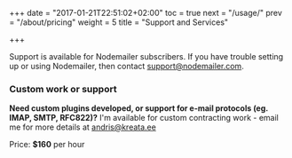+++
date = "2017-01-21T22:51:02+02:00"
toc = true
next = "/usage/"
prev = "/about/pricing"
weight = 5
title = "Support and Services"

+++

Support is available for Nodemailer subscribers. If you have trouble setting up or using Nodemailer, then contact [support@nodemailer.com](mailto:support@nodemailer.com).

### Custom work or support

**Need custom plugins developed, or support for e-mail protocols (eg. IMAP, SMTP, RFC822)?** I'm available for custom contracting work - email me for more details at [andris@kreata.ee](mailto:andris@kreata.ee)

Price: **$160** per hour

